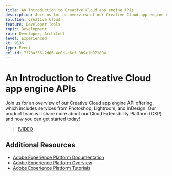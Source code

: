 ```yaml
---
title: An Introduction to Creative Cloud app engine APIs
description: Join us for an overview of our Creative Cloud app engine API offering, which includes services from Photoshop, Lightroom, and InDesign. Our product team will share more about our Cloud Extensibility Platform (CXP) and how you can get started today!
solution: Creative Cloud
feature: Developer Tools
topic: Development
role: Developer, Architect
level: Experienced
kt: 9136
type: Event
exl-id: 7f78af56-2d66-4e0d-a6cf-0b9c1b971804
---
```

# An Introduction to Creative Cloud app engine APIs

Join us for an overview of our Creative Cloud app engine API offering, which includes services from Photoshop, Lightroom, and InDesign. Our product team will share more about our Cloud Extensibility Platform (CXP) and how you can get started today!

>[!VIDEO](https://video.tv.adobe.com/v/337594/?quality=12&learn=on&hidetitle=true)

## Additional Resources

- [Adobe Experience Platform Documentation](https://experienceleague.adobe.com/docs/experience-platform.html)
- [Adobe Experience Platform Overview](https://experienceleague.adobe.com/docs/experience-platform/landing/home.html)
- [Adobe Experience Platform Tutorials](https://experienceleague.adobe.com/docs/platform-learn/tutorials/overview.html?lang=en)
